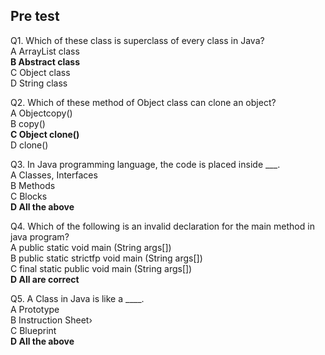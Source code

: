 ## Pre test

Q1. Which of these class is superclass of every class in Java?<br>
A ArrayList class<br>
**B  Abstract class**<br>
C  Object class<br>
D  String class<br>

Q2. Which of these method of Object class can clone an object?<br>
A  Objectcopy()<br>
B  copy()<br>
**C  Object clone()**<br>
D  clone()<br>

Q3. In Java programming language, the code is placed inside ___.<br>
A Classes, Interfaces<br>
B Methods<br>
C Blocks<br>
**D All the above**<br>

Q4. Which of the following is an invalid declaration for the main method in java program?<br>
A public static void main (String args[])<br>
B   public static strictfp void main (String args[])<br>
C  final static public void main (String args[])<br>
**D   All are correct**<br>

Q5. A Class in Java is like a ____.<br>
A Prototype<br>
B  Instruction Sheet›<br>
C  Blueprint<br>
**D  All the above**<br>